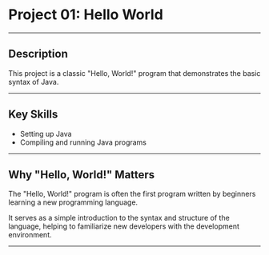 # Project 01: Hello World

---

## Description

This project is a classic "Hello, World!" program that demonstrates the basic syntax of Java.

---

## Key Skills

- Setting up Java
- Compiling and running Java programs

---

## Why "Hello, World!" Matters

The "Hello, World!" program is often the first program written by beginners learning a new programming language.

It serves as a simple introduction to the syntax and structure of the language, helping to familiarize new developers with the development environment.

---